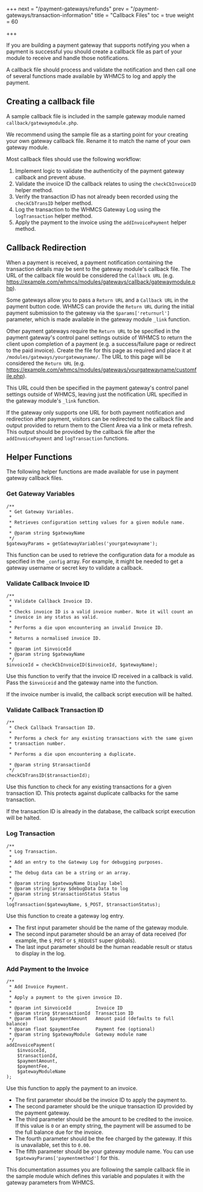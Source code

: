 +++
next = "/payment-gateways/refunds"
prev = "/payment-gateways/transaction-information"
title = "Callback Files"
toc = true
weight = 60

+++

If you are building a payment gateway that supports notifying you when a payment is successful you should create a callback file as part of your module to receive and handle those notifications.

A callback file should process and validate the notification and then call one of several functions made available by WHMCS to log and apply the payment.

## Creating a callback file

A sample callback file is included in the sample gateway module named `callback/gatewaymodule.php`.

We recommend using the sample file as a starting point for your creating your own gateway callback file. Rename it to match the name of your own gateway module.

Most callback files should use the following workflow:

1. Implement logic to validate the authenticity of the payment gateway callback and prevent abuse.
2. Validate the invoice ID the callback relates to using the `checkCbInvoiceID` helper method.
3. Verify the transaction ID has not already been recorded using the `checkCbTransID` helper method.
4. Log the transaction to the WHMCS Gateway Log using the `logTransaction` helper method.
5. Apply the payment to the invoice using the `addInvoicePayment` helper method.

## Callback Redirection

When a payment is received, a payment notification containing the transaction details may be sent to the gateway module's callback file. The URL of the callback file would be considered the `Callback URL` (e.g. https://example.com/whmcs/modules/gateways/callback/gatewaymodule.php).

Some gateways allow you to pass a `Return URL` and a `Callback URL` in the payment button code. WHMCS can provide the `Return URL` during the initial payment submission to the gateway via the `$params['returnurl']` parameter, which is made available in the gateway module `_link` function.

Other payment gateways require the `Return URL` to be specified in the payment gateway's control panel settings outside of WHMCS to return the client upon completion of a payment (e.g. a success/failure page or redirect to the paid invoice). Create the file for this page as required and place it at `/modules/gateways/yourgatewayname/`.
The URL to this page will be considered the `Return URL` (e.g. https://example.com/whmcs/modules/gateways/yourgatewayname/customfile.php).

This URL could then be specified in the payment gateway's control panel settings outside of WHMCS, leaving just the notification URL specified in the gateway module's `_link` function.

If the gateway only supports one URL for both payment notification and redirection after payment, visitors can be redirected to the callback file and output provided to return them to the Client Area via a link or meta refresh. This output should be provided by the callback file after the `addInvoicePayment` and `logTransaction` functions.

## Helper Functions

The following helper functions are made available for use in payment gateway callback files.

### Get Gateway Variables

```
/**
 * Get Gateway Variables.
 *
 * Retrieves configuration setting values for a given module name.
 *
 * @param string $gatewayName
 */
$gatewayParams = getGatewayVariables('yourgatewayname');
```

This function can be used to retrieve the configuration data for a module as specified in the `_config` array. For example, it might be needed to get a gateway username or secret key to validate a callback.

### Validate Callback Invoice ID

```
/**
 * Validate Callback Invoice ID.
 *
 * Checks invoice ID is a valid invoice number. Note it will count an
 * invoice in any status as valid.
 *
 * Performs a die upon encountering an invalid Invoice ID.
 *
 * Returns a normalised invoice ID.
 *
 * @param int $invoiceId
 * @param string $gatewayName
 */
$invoiceId = checkCbInvoiceID($invoiceId, $gatewayName);
```

Use this function to verify that the invoice ID received in a callback is valid. Pass the `$invoiceid` and the gateway name into the function.

If the invoice number is invalid, the callback script execution will be halted.

### Validate Callback Transaction ID

```
/**
 * Check Callback Transaction ID.
 *
 * Performs a check for any existing transactions with the same given
 * transaction number.
 *
 * Performs a die upon encountering a duplicate.

 * @param string $transactionId
 */
checkCbTransID($transactionId);
```

Use this function to check for any existing transactions for a given transaction ID. This protects against duplicate callbacks for the same transaction.

If the transaction ID is already in the database, the callback script execution will be halted.

### Log Transaction

```
/**
 * Log Transaction.
 *
 * Add an entry to the Gateway Log for debugging purposes.
 *
 * The debug data can be a string or an array.
 *
 * @param string $gatewayName Display label
 * @param string|array $debugData Data to log
 * @param string $transactionStatus Status
 */
logTransaction($gatewayName, $_POST, $transactionStatus);
```

Use this function to create a gateway log entry.

* The first input parameter should be the name of the gateway module.
* The second input parameter should be an array of data received (for example, the `$_POST` or `$_REQUEST` super globals).
* The last input parameter should be the human readable result or status to display in the log.

### Add Payment to the Invoice

```
/**
 * Add Invoice Payment.
 *
 * Apply a payment to the given invoice ID.
 *
 * @param int $invoiceId         Invoice ID
 * @param string $transactionId  Transaction ID
 * @param float $paymentAmount   Amount paid (defaults to full balance)
 * @param float $paymentFee      Payment fee (optional)
 * @param string $gatewayModule  Gateway module name
 */
addInvoicePayment(
    $invoiceId,
    $transactionId,
    $paymentAmount,
    $paymentFee,
    $gatewayModuleName
);
```

Use this function to apply the payment to an invoice.

* The first parameter should be the invoice ID to apply the payment to.
* The second parameter should be the unique transaction ID provided by the payment gateway.
* The third parameter should be the amount to be credited to the invoice. If this value is `0` or an empty string, the payment will be assumed to be the full balance due for the invoice.
* The fourth parameter should be the fee charged by the gateway. If this is unavailable, set this to `0.00`.
* The fifth parameter should be your gateway module name. You can use `$gatewayParams['paymentmethod']` for this.

This documentation assumes you are following the sample callback file in the sample module which defines this variable and populates it with the gateway parameters from WHMCS.
